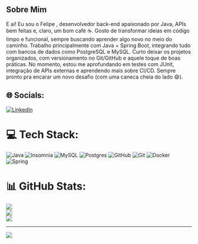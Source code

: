 ## Sobre Mim
E aí! Eu sou o Felipe , desenvolvedor back-end apaixonado por Java, APIs bem feitas e, claro, um bom café ☕. Gosto de transformar ideias em código limpo e funcional, sempre buscando aprender algo novo no meio do caminho.
Trabalho principalmente com Java + Spring Boot, integrando tudo com bancos de dados como PostgreSQL e MySQL. Curto deixar os projetos organizados, com versionamento no Git/GitHub e aquele toque de boas práticas.
No momento, estou me aprofundando em testes com JUnit, integração de APIs externas e aprendendo mais sobre CI/CD. Sempre pronto pra encarar um novo desafio (com uma caneca cheia do lado 😄).


## 🌐 Socials:
[![LinkedIn](https://img.shields.io/badge/LinkedIn-%230077B5.svg?logo=linkedin&logoColor=white)](https://linkedin.com/in/https://www.linkedin.com/in/felipecunhasantos9/) 

# 💻 Tech Stack:
![Java](https://img.shields.io/badge/java-%23ED8B00.svg?style=for-the-badge&logo=openjdk&logoColor=white) ![Insomnia](https://img.shields.io/badge/Insomnia-black?style=for-the-badge&logo=insomnia&logoColor=5849BE) ![MySQL](https://img.shields.io/badge/mysql-4479A1.svg?style=for-the-badge&logo=mysql&logoColor=white) ![Postgres](https://img.shields.io/badge/postgres-%23316192.svg?style=for-the-badge&logo=postgresql&logoColor=white) ![GitHub](https://img.shields.io/badge/github-%23121011.svg?style=for-the-badge&logo=github&logoColor=white) ![Git](https://img.shields.io/badge/git-%23F05033.svg?style=for-the-badge&logo=git&logoColor=white) ![Docker](https://img.shields.io/badge/docker-%230db7ed.svg?style=for-the-badge&logo=docker&logoColor=white) ![Spring](https://img.shields.io/badge/spring-%236DB33F.svg?style=for-the-badge&logo=spring&logoColor=white)
# 📊 GitHub Stats:
![](https://github-readme-stats.vercel.app/api?username=Fssantos1999&theme=dark&hide_border=false&include_all_commits=false&count_private=false)<br/>
![](https://nirzak-streak-stats.vercel.app/?user=Fssantos1999&theme=dark&hide_border=false)<br/>
![](https://github-readme-stats.vercel.app/api/top-langs/?username=Fssantos1999&theme=dark&hide_border=false&include_all_commits=false&count_private=false&layout=compact)

---
[![](https://visitcount.itsvg.in/api?id=Fssantos1999&icon=0&color=0)](https://visitcount.itsvg.in)

<!-- Proudly created with GPRM ( https://gprm.itsvg.in ) -->
